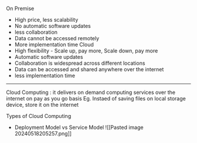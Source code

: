 On Premise
 - High price, less scalability
 - No automatic software updates
 - less collaboration 
 - Data cannot be accessed remotely
 - More implementation time
Cloud
- High flexibility - Scale up, pay more, Scale down, pay more
- Automatic software updates
- Collaboration is widespread across different locations
- Data can be accessed and shared anywhere over the internet
- less implementation time
--------------------------------------------
Cloud Computing : it delivers on demand computing services over the internet on pay as you go basis
Eg. Instaed of saving files on local storage device, store it on the internet

Types of Cloud Computing
- Deployment Model vs Service Model
![[Pasted image 20240518205257.png]]